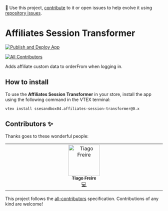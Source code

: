 📢 Use this project, [contribute](https://github.com/cubos-vtex/affiliates-session-transformer) to it or open issues to help evolve it using [repository issues](https://github.com/cubos-vtex/affiliates-session-transformer/issues).

# Affiliates Session Transformer

[![Publish and Deploy App](https://github.com/cubos-vtex/affiliates-session-transformer/actions/workflows/publish-and-deploy.yml/badge.svg)](https://github.com/cubos-vtex/affiliates-session-transformer/actions/workflows/publish-and-deploy.yml)

<!-- DOCS-IGNORE:start -->
<!-- ALL-CONTRIBUTORS-BADGE:START - Do not remove or modify this section -->
[![All Contributors](https://img.shields.io/badge/all_contributors-1-orange.svg?style=flat-square)](#contributors-)
<!-- ALL-CONTRIBUTORS-BADGE:END -->
<!-- DOCS-IGNORE:end -->

Adds affiliate custom data to orderFrom when logging in.

## How to install

To use the **Affiliates Session Transformer** in your store, install the app using the following command in the VTEX terminal:

`vtex install ssesandbox04.affiliates-session-transformer@0.x`

<!-- DOCS-IGNORE:start -->

## Contributors ✨

Thanks goes to these wonderful people:

<!-- ALL-CONTRIBUTORS-LIST:START - Do not remove or modify this section -->
<!-- prettier-ignore-start -->
<!-- markdownlint-disable -->
<table>
  <tbody>
    <tr>
      <td align="center" valign="top" width="14.28%"><a href="https://github.com/tiago-freire"><img src="https://avatars.githubusercontent.com/u/921910?v=4?s=100" width="100px;" alt="Tiago Freire"/><br /><sub><b>Tiago Freire</b></sub></a><br /><a href="https://github.com/cubos-vtex/affiliates-session-transformer/commits?author=tiago-freire" title="Code">💻</a></td>
    </tr>
  </tbody>
</table>

<!-- markdownlint-restore -->
<!-- prettier-ignore-end -->

<!-- ALL-CONTRIBUTORS-LIST:END -->

This project follows the [all-contributors](https://github.com/all-contributors/all-contributors) specification. Contributions of any kind are welcome!